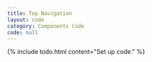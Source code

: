 ```yaml
---
title: Top Navigation
layout: code
category: Components Code
code: null
---
```


{% include todo.html content="Set up code." %}
